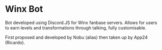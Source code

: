 # Winx Bot
Bot developed using Discord.JS for Winx fanbase servers. Allows for users to earn levels and transformations through talking, fully customisable.

First proposed and developed by Nobu (alias) then taken up by App24 (Ricardo).